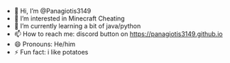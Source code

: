 - 👋 Hi, I’m @Panagiotis3149
- 👀 I’m interested in Minecraft Cheating
- 🌱 I’m currently learning a bit of java/python
- 📫 How to reach me: discord button on https://panagiotis3149.github.io 
- 😄 Pronouns: He/him
- ⚡ Fun fact: i like potatoes
